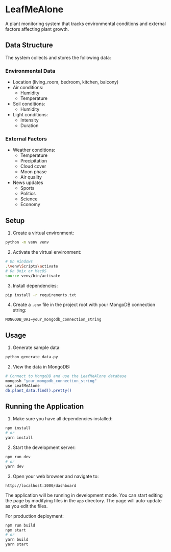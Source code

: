 # LeafMeAlone

A plant monitoring system that tracks environmental conditions and external factors affecting plant growth.

## Data Structure

The system collects and stores the following data:

### Environmental Data
- Location (living_room, bedroom, kitchen, balcony)
- Air conditions:
  - Humidity
  - Temperature
- Soil conditions:
  - Humidity
- Light conditions:
  - Intensity
  - Duration

### External Factors
- Weather conditions:
  - Temperature
  - Precipitation
  - Cloud cover
  - Moon phase
  - Air quality
- News updates
  - Sports
  - Politics
  - Science
  - Economy

## Setup

1. Create a virtual environment:
```bash
python -m venv venv
```

2. Activate the virtual environment:
```bash
# On Windows
.\venv\Scripts\activate
# On Unix or MacOS
source venv/bin/activate
```

3. Install dependencies:
```bash
pip install -r requirements.txt
```

4. Create a `.env` file in the project root with your MongoDB connection string:
```
MONGODB_URI=your_mongodb_connection_string
```

## Usage

1. Generate sample data:
```bash
python generate_data.py
```

2. View the data in MongoDB:
```bash
# Connect to MongoDB and use the LeafMeAlone database
mongosh "your_mongodb_connection_string"
use LeafMeAlone
db.plant_data.find().pretty()
```

## Running the Application

1. Make sure you have all dependencies installed:
```bash
npm install
# or
yarn install
```

2. Start the development server:
```bash
npm run dev
# or
yarn dev
```

3. Open your web browser and navigate to:
```
http://localhost:3000/dashboard
```

The application will be running in development mode. You can start editing the page by modifying files in the `app` directory. The page will auto-update as you edit the files.

For production deployment:
```bash
npm run build
npm start
# or
yarn build
yarn start
```